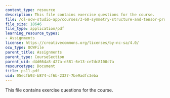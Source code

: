```yaml
---
content_type: resource
description: This file contains exercise questions for the course.
file: /ol-ocw-studio-app/courses/3-60-symmetry-structure-and-tensor-properties-of-materials-fall-2005/05ecfb93b874cf6b23277be9adfc3eba_ps11.pdf
file_size: 18646
file_type: application/pdf
learning_resource_types:
- Assignments
license: https://creativecommons.org/licenses/by-nc-sa/4.0/
ocw_type: OCWFile
parent_title: Assignments
parent_type: CourseSection
parent_uid: d4d664a8-427a-e381-6e13-ce7dc8100c7a
resourcetype: Document
title: ps11.pdf
uid: 05ecfb93-b874-cf6b-2327-7be9adfc3eba
---
```

This file contains exercise questions for the course.